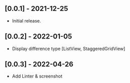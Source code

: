 ## [0.0.1] - 2021-12-25

- Initial release.

## [0.0.2] - 2022-01-05

- Display difference type [ListView, StaggeredGridView]

## [0.0.3] - 2022-04-26

- Add Linter & screenshot
